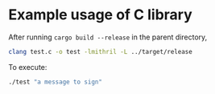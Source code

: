 # Example usage of C library

After running `cargo build --release` in the parent directory,

``` sh
clang test.c -o test -lmithril -L ../target/release
```

To execute:

``` sh
./test "a message to sign"
```
